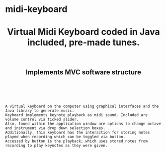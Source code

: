 # midi-keyboard
<header>
<h1>Virtual Midi Keyboard coded in Java included, pre-made tunes.</h1><br/>
  <h2>Implements MVC software structure</h2><br/>
</header>
<pre><code>A virtual keyboard on the computer using graphical interfaces and the Java library to generate music. 
Keyboard implements keynote playback as midi sound. Included are volume control via ticked slider. 
Also, found within the application window are options to change octave and instrument via drop down selection boxes. 
Additionally, this keyboard has the interaction for storing notes played when recording which can be toggled via button. 
Accessed by button is the playback; which uses stored notes from recording to play keynotes as they were given.
</pre></code>
